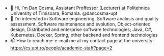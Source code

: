 - 👋 Hi, I’m Dan Cosma, Assistant Proffessor (Lecturer) at Politehnica University of Timisoara, Romania. @dancosma-upt
- 👀 I’m interested in Software engineering, Software analysis and quality assessment, Software maintenance and evolution, Object-oriented design, Distributed and enterprise software technologies; Java, C#, Kubernetes, Docker, Spring, other backend and frontend technologies
- 📫 How to reach me: e-mail me at my contact page at the university: https://cs.upt.ro/people/academic-staff?page=2

<!---
dancosma-upt/dancosma-upt is a ✨ special ✨ repository because its `README.md` (this file) appears on your GitHub profile.
You can click the Preview link to take a look at your changes.
--->
